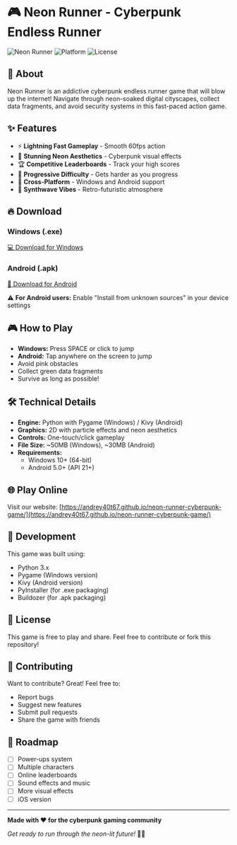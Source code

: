 # 🎮 Neon Runner - Cyberpunk Endless Runner

![Neon Runner](https://img.shields.io/badge/Game-Neon%20Runner-cyan?style=for-the-badge&logo=gamepad)
![Platform](https://img.shields.io/badge/Platform-Windows%20%7C%20Android-brightgreen?style=for-the-badge)
![License](https://img.shields.io/badge/License-Free-blue?style=for-the-badge)

## 🚀 About

Neon Runner is an addictive cyberpunk endless runner game that will blow up the internet! Navigate through neon-soaked digital cityscapes, collect data fragments, and avoid security systems in this fast-paced action game.

## ✨ Features

- ⚡ **Lightning Fast Gameplay** - Smooth 60fps action
- 🌈 **Stunning Neon Aesthetics** - Cyberpunk visual effects
- 🏆 **Competitive Leaderboards** - Track your high scores
- 🎯 **Progressive Difficulty** - Gets harder as you progress
- 📱 **Cross-Platform** - Windows and Android support
- 🎵 **Synthwave Vibes** - Retro-futuristic atmosphere

## 🔥 Download

### Windows (.exe)
[💻 Download for Windows](https://github.com/Andrey40t67/neon-runner-cyberpunk-game/releases/download/v1.0/NeonRunner.exe)

### Android (.apk)
[📱 Download for Android](https://github.com/Andrey40t67/neon-runner-cyberpunk-game/releases/download/v1.0/NeonRunner.apk)

⚠️ **For Android users:** Enable "Install from unknown sources" in your device settings

## 🎮 How to Play

- **Windows:** Press SPACE or click to jump
- **Android:** Tap anywhere on the screen to jump
- Avoid pink obstacles
- Collect green data fragments
- Survive as long as possible!

## 🛠️ Technical Details

- **Engine:** Python with Pygame (Windows) / Kivy (Android)
- **Graphics:** 2D with particle effects and neon aesthetics
- **Controls:** One-touch/click gameplay
- **File Size:** ~50MB (Windows), ~30MB (Android)
- **Requirements:** 
  - Windows 10+ (64-bit)
  - Android 5.0+ (API 21+)

## 🌐 Play Online

Visit our website: [https://andrey40t67.github.io/neon-runner-cyberpunk-game/](https://andrey40t67.github.io/neon-runner-cyberpunk-game/)

## 🔧 Development

This game was built using:
- Python 3.x
- Pygame (Windows version)
- Kivy (Android version)
- PyInstaller (for .exe packaging)
- Buildozer (for .apk packaging)

## 📝 License

This game is free to play and share. Feel free to contribute or fork this repository!

## 🤝 Contributing

Want to contribute? Great! Feel free to:
- Report bugs
- Suggest new features
- Submit pull requests
- Share the game with friends

## 🎯 Roadmap

- [ ] Power-ups system
- [ ] Multiple characters
- [ ] Online leaderboards
- [ ] Sound effects and music
- [ ] More visual effects
- [ ] iOS version

---

**Made with ❤️ for the cyberpunk gaming community**

*Get ready to run through the neon-lit future!* 🌆✨
